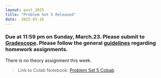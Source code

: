 ```yaml
---
layout: post_2025
title: "Problem Set 5 Released"
date:  2025-03-16
---
```


### Due at 11:59 pm on Sunday, March.23. Please submit to [Gradescope](https://www.gradescope.com/courses/967007). Please follow the general [guidelines](https://cos485.github.io/2025/01/27/homework-guidelines.html) regarding homework assignments.

There is no theory assignment this week.

> Link to Colab Notebook: [Problem Set 5 Cobab](https://colab.research.google.com/drive/1a_NrjVkRauS4VLwgTKLdDu09R4-I7Lp5)
